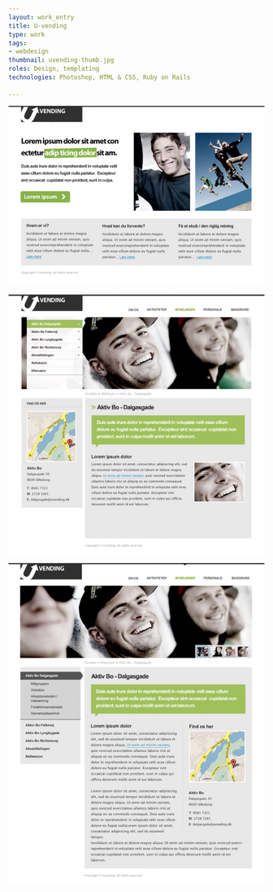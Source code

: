 ```yaml
---
layout: work_entry
title: U-vending
type: work
tags:
- webdesign
thumbnail: uvending-thumb.jpg
roles: Design, templating
technologies: Photoshop, HTML & CSS, Ruby on Rails

---
```


<p><img src="/images/work/2010-06-22_uvending_1.jpg" class="illustration" title="Screenshot 1" alt="Screenshot 1" /></p>

<p><img src="/images/work/2010-06-22_uvending_2.jpg" class="illustration" title="Screenshot 2" alt="Screenshot 2" /></p>

<p><img src="/images/work/2010-06-22_uvending_3.jpg" class="illustration" title="Screenshot 3" alt="Screenshot 3" /></p>
